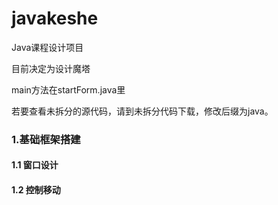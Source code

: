 # javakeshe
Java课程设计项目

目前决定为设计魔塔

main方法在startForm.java里

若要查看未拆分的源代码，请到未拆分代码下载，修改后缀为java。

### 1.基础框架搭建
#### 1.1 窗口设计
#### 1.2 控制移动
